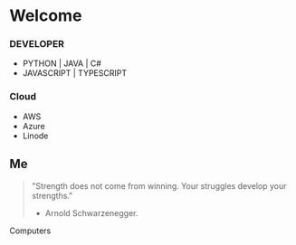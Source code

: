 # Welcome
 
### DEVELOPER
* PYTHON | JAVA | C#
* JAVASCRIPT | TYPESCRIPT

### Cloud
* AWS
* Azure
* Linode


## Me
>  "Strength does not come from winning. Your struggles develop your strengths."
> - Arnold Schwarzenegger.

Computers 
